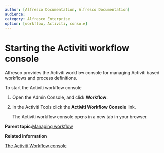 ```yaml
---
author: [Alfresco Documentation, Alfresco Documentation]
audience: 
category: Alfresco Enterprise
option: [workflow, Activiti, console]
---
```


# Starting the Activiti workflow console

Alfresco provides the Activiti workflow console for managing Activiti based workflows and process definitions.

To start the Activiti workflow console:

1.  Open the Admin Console, and click **Workflow**.

2.  In the Activiti Tools click the **Activiti Workflow Console** link.

    The Activiti workflow console opens in a new tab in your browser.


**Parent topic:**[Managing workflow](../concepts/adminconsole-workflow-intro.md)

**Related information**  


[The Activiti Workflow console](../concepts/wf-activiti-workflow-console.md)

